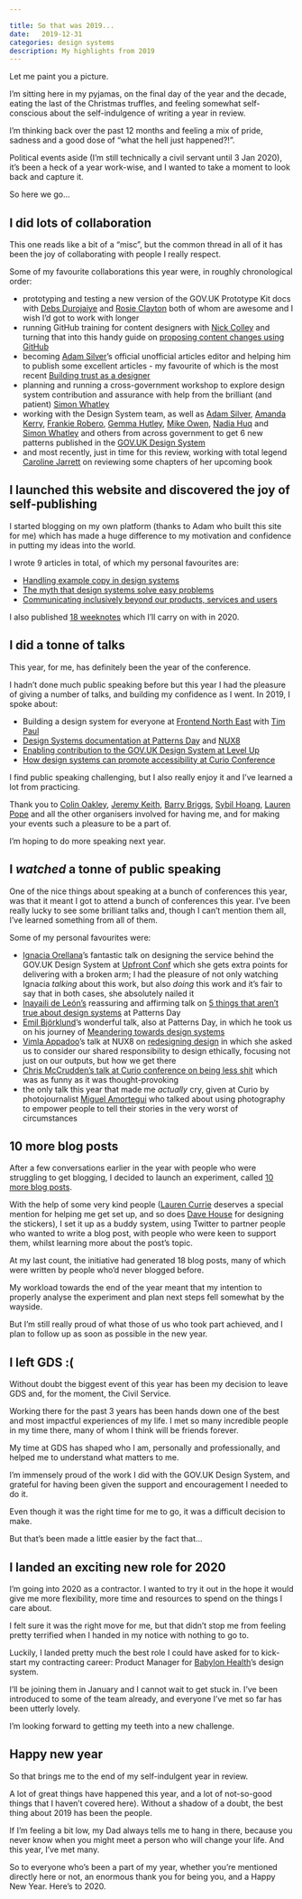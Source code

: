 ```yaml
---

title: So that was 2019... 
date:   2019-12-31
categories: design systems
description: My highlights from 2019
---
```


Let me paint you a picture.

I’m sitting here in my pyjamas, on the final day of the year and the decade, eating the last of the Christmas truffles, and feeling somewhat self-conscious about the self-indulgence of writing a year in review.

I’m thinking back over the past 12 months and feeling a mix of pride, sadness and a good dose of “what the hell just happened?!”.

Political events aside (I’m still technically a civil servant until 3 Jan 2020), it’s been a heck of a year work-wise, and I wanted to take a moment to look back and capture it. 

So here we go…

## I did lots of collaboration

This one reads like a bit of a “misc”, but the common thread in all of it has been the joy of collaborating with people I really respect. 

Some of my favourite collaborations this year were, in roughly chronological order:

- prototyping and testing a new version of the GOV.UK Prototype Kit docs with [Debs Durojaiye](https://twitter.com/firstname_debs) and [Rosie Clayton](https://twitter.com/_Rosie_Clayton) both of whom are awesome and I wish I’d got to work with longer
- running GitHub training for content designers with [Nick Colley](https://twitter.com/NickColley) and turning that into this handy guide on [proposing content changes using GitHub](https://design-system.service.gov.uk/community/propose-a-content-change-using-github/)
- becoming [Adam Silver](https://twitter.com/adambsilver)’s official unofficial articles editor and helping him to publish some excellent articles - my favourite of which is the most recent [Building trust as a designer](https://adamsilver.io/articles/building-trust-as-a-designer/)
- planning and running a cross-government workshop to explore design system contribution and assurance with help from the brilliant (and patient) [Simon Whatley](https://twitter.com/whatterz)
- working with the Design System team, as well as [Adam Silver](https://twitter.com/adambsilver), [Amanda Kerry](https://twitter.com/amanda_kerry), [Frankie Robero](https://twitter.com/frankieroberto), [Gemma Hutley](https://twitter.com/GemmaHutley), [Mike Owen](https://twitter.com/1mikeowen), [Nadia Huq](https://twitter.com/Nadia16903863) and [Simon Whatley](https://twitter.com/whatterz) and others from across government to get 6 new patterns published in the [GOV.UK Design System](https://design-system.service.gov.uk/)
- and most recently, just in time for this review, working with total legend [Caroline Jarrett](https://twitter.com/cjforms) on reviewing some chapters of her upcoming book

## I launched this website and discovered the joy of self-publishing

I started blogging on my own platform (thanks to Adam who built this site for me) which has made a huge difference to my motivation and confidence in putting my ideas into the world. 

I wrote 9 articles in total, of which my personal favourites are:

- [Handling example copy in design systems](/articles/example-copy-in-design-systems/)
- [The myth that design systems solve easy problems](/articles/the-myth-that-design-systems-solve-easy-problems/)
- [Communicating inclusively beyond our products, services and users](/articles/communicating-inclusively-beyond-products-services-users/)

I also published [18 weeknotes](/weeknotes/) which I’ll carry on with in 2020.

## I did a tonne of talks

This year, for me, has definitely been the year of the conference.

I hadn’t done much public speaking before but this year I had the pleasure of giving a number of talks, and building my confidence as I went. In 2019, I spoke about:

- Building a design system for everyone at [Frontend North East](https://frontendne.co.uk/) with [Tim Paul](https://twitter.com/timpaul)
- [Design Systems documentation at Patterns Day](https://vimeo.com/345902920) and [NUX8](https://2019.nuxconf.uk/)
- [Enabling contribution to the GOV.UK Design System at Level Up](https://www.youtube.com/watch?v=GMFPp21u9_M&feature=youtu.be)
- [How design systems can promote accessibility at Curio Conference](https://curioconference.com/curio-2019/amy-hupe/)

I find public speaking challenging, but I also really enjoy it and I’ve learned a lot from practicing.

Thank you to [Colin Oakley](https://twitter.com/htmlandbacon), [Jeremy Keith](https://twitter.com/adactio), [Barry Briggs](https://twitter.com/quiffboy), [Sybil Hoang](https://twitter.com/sibshoang), [Lauren Pope](https://twitter.com/La_Pope) and all the other organisers involved for having me, and for making your events such a pleasure to be a part of. 

I’m hoping to do more speaking next year.

## I _watched_ a tonne of public speaking

One of the nice things about speaking at a bunch of conferences this year, was that it meant I got to attend a bunch of conferences this year. I’ve been really lucky to see some brilliant talks and, though I can’t mention them all, I’ve learned something from all of them. 

Some of my personal favourites were:

- [Ignacia Orellana](https://twitter.com/ignaciaorellana)’s fantastic talk on designing the service behind the GOV.UK Design System at [Upfront Conf](http://2019.upfrontconf.com/) which she gets extra points for delivering with a broken arm; I had the pleasure of not only watching Ignacia _talking_ about this work, but also _doing_ this work and it’s fair to say that in both cases, she absolutely nailed it
- [Inayaili de León’s](https://twitter.com/yaili) reassuring and affirming talk on [5 things that aren’t true about design systems](https://vimeo.com/345902050) at Patterns Day
- [Emil Björklund](https://twitter.com/ThatEmil)’s wonderful talk, also at Patterns Day, in which he took us on his journey of [Meandering towards design systems](https://vimeo.com/345907638)
- [Vimla Appadoo](https://twitter.com/ThatGirlVim)’s talk at NUX8 on [redesigning design](https://2019.nuxconf.uk/speakers/vimla-appadoo/) in which she asked us to consider our shared responsibility to design ethically, focusing not just on our outputs, but how we get there
- [Chris McCrudden’s talk at Curio conference on being less shit](https://curioconference.com/curio-2019/chris-mccrudden/) which was as funny as it was thought-provoking
- the only talk this year that made me _actually_ cry, given at Curio by photojournalist [Miguel Amortegui](https://twitter.com/El_superchango) who talked about using photography to empower people to tell their stories in the very worst of circumstances

## 10 more blog posts

After a few conversations earlier in the year with people who were struggling to get blogging, I decided to launch an experiment, called [10 more blog posts](/articles/lets-write-more-blog-posts-an-experiment/).

With the help of some very kind people ([Lauren Currie](https://twitter.com/Redjotter) deserves a special mention for helping me get set up, and so does [Dave House](https://twitter.com/iknowdavehouse) for designing the stickers), I set it up as a buddy system, using Twitter to partner people who wanted to write a blog post, with people who were keen to support them, whilst learning more about the post’s topic.

At my last count, the initiative had generated 18 blog posts, many of which were written by people who’d never blogged before.

My workload towards the end of the year meant that my intention to properly analyse the experiment and plan next steps fell somewhat by the wayside. 

But I’m still really proud of what those of us who took part achieved, and I plan to follow up as soon as possible in the new year.

## I left GDS :(

Without doubt the biggest event of this year has been my decision to leave GDS and, for the moment, the Civil Service.

Working there for the past 3 years has been hands down one of the best and most impactful experiences of my life. I met so many incredible people in my time there, many of whom I think will be friends forever. 

My time at GDS has shaped who I am, personally and professionally, and helped me to understand what matters to me.

I’m immensely proud of the work I did with the GOV.UK Design System, and grateful for having been given the support and encouragement I needed to do it. 

Even though it was the right time for me to go, it was a difficult decision to make.

But that’s been made a little easier by the fact that… 

## I landed an exciting new role for 2020

I’m going into 2020 as a contractor. I wanted to try it out in the hope it would give me more flexibility, more time and resources to spend on the things I care about.

I felt sure it was the right move for me, but that didn’t stop me from feeling pretty terrified when I handed in my notice with nothing to go to. 

Luckily, I landed pretty much the best role I could have asked for to kick-start my contracting career: Product Manager for [Babylon Health](https://www.babylonhealth.com/)’s design system. 

I’ll be joining them in January and I cannot wait to get stuck in. I’ve been introduced to some of the team already, and everyone I’ve met so far has been utterly lovely.

I’m looking forward to getting my teeth into a new challenge.

## Happy new year

So that brings me to the end of my self-indulgent year in review.

A lot of great things have happened this year, and a lot of not-so-good things that I haven’t covered here). Without a shadow of a doubt, the best thing about 2019 has been the people.

If I’m feeling a bit low, my Dad always tells me to hang in there, because you never know when you might meet a person who will change your life. And this year, I’ve met many.

So to everyone who’s been a part of my year, whether you’re mentioned directly here or not, an enormous thank you for being you, and a Happy New Year. Here’s to 2020.
